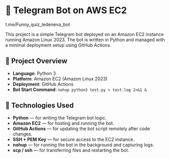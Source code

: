 # 🤖 Telegram Bot on AWS EC2

t.me/Funny_quiz_ledeneva_bot

This project is a simple Telegram bot deployed on an Amazon EC2 instance running Amazon Linux 2023. The bot is written in Python and managed with a minimal deployment setup using GitHub Actions.

## 🧩 Project Overview

- **Language**: Python 3
- **Platform**: Amazon EC2 (Amazon Linux 2023)
- **Deployment**: GitHub Actions
- **Bot Start Command**: `nohup python3 test.py > test.log 2>&1 &`
  
## 🔧 Technologies Used

- **Python** — for writing the Telegram bot logic.
- **Amazon EC2** — for hosting and running the bot.
- **GitHub Actions** — for updating the bot script remotely after code changes.
- **SSH + PEM Key** — for secure access to the EC2 instance.
- **nohup** — for running the bot in the background and capturing logs.
- **scp / ssh** — for transferring files and restarting the bot.
